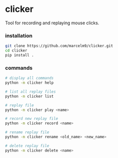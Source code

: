 # clicker
Tool for recording and replaying mouse clicks.

### installation
```bash
git clone https://github.com/marcelm9/clicker.git
cd clicker
pip install .
```

### commands
```bash
# display all commands
python -m clicker help

# list all replay files
python -m clicker list

# replay file
python -m clicker play <name>

# record new replay file
python -m clicker record <name>

# rename replay file
python -m clicker rename <old_name> <new_name>

# delete replay file
python -m clicker delete <name>
```
